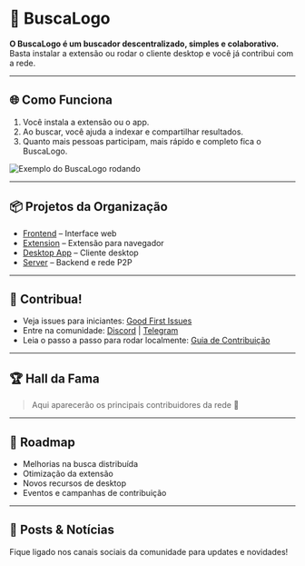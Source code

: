 # 🚀 BuscaLogo

**O BuscaLogo é um buscador descentralizado, simples e colaborativo.**  
Basta instalar a extensão ou rodar o cliente desktop e você já contribui com a rede.

---

## 🌐 Como Funciona

1. Você instala a extensão ou o app.
2. Ao buscar, você ajuda a indexar e compartilhar resultados.
3. Quanto mais pessoas participam, mais rápido e completo fica o BuscaLogo.

![Exemplo do BuscaLogo rodando](https://via.placeholder.com/600x200?text=BuscaLogo+Demo)

---

## 📦 Projetos da Organização

- [Frontend](https://github.com/buscalogo/frontend) – Interface web
- [Extension](https://github.com/buscalogo/extension) – Extensão para navegador
- [Desktop App](https://github.com/buscalogo/desktop-app) – Cliente desktop
- [Server](https://github.com/buscalogo/server) – Backend e rede P2P

---

## 🤝 Contribua!

- Veja issues para iniciantes: [Good First Issues](https://github.com/buscalogo/issues?q=is%3Aissue+is%3Aopen+label%3A%22good+first+issue%22)
- Entre na comunidade: [Discord](https://discord.gg/AJjDJUc8bn) | [Telegram](https://t.me/buscalogo)  
- Leia o passo a passo para rodar localmente: [Guia de Contribuição](https://github.com/buscalogo/frontend/blob/main/CONTRIBUTING.md)

---

## 🏆 Hall da Fama

> Aqui aparecerão os principais contribuidores da rede 👏

---

## 🔮 Roadmap

- Melhorias na busca distribuída
- Otimização da extensão
- Novos recursos de desktop
- Eventos e campanhas de contribuição

---

## 📢 Posts & Notícias

Fique ligado nos canais sociais da comunidade para updates e novidades!
